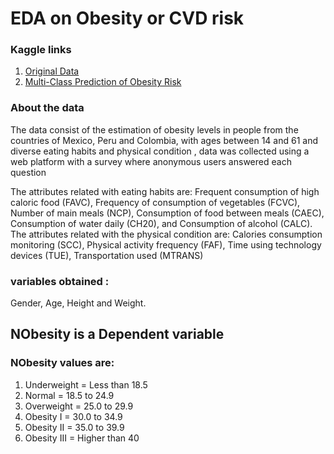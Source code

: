 # EDA on Obesity or CVD risk

### Kaggle links
1. [Original Data](https://www.kaggle.com/datasets/aravindpcoder/obesity-or-cvd-risk-classifyregressorcluster) 
2. [Multi-Class Prediction of Obesity Risk](https://www.kaggle.com/competitions/playground-series-s4e2)

### About the data
The data consist of the estimation of obesity levels in people from the countries of Mexico, Peru and Colombia, with ages between 14 and 61 and diverse eating habits and physical condition , data was collected using a web platform with a survey where anonymous users answered each question

The attributes related with eating habits are: Frequent consumption of high caloric food (FAVC), Frequency of consumption of vegetables (FCVC), Number of main meals (NCP), Consumption of food between meals (CAEC), Consumption of water daily (CH20), and Consumption of alcohol (CALC). The attributes related with the physical condition are: Calories consumption monitoring (SCC), Physical activity frequency (FAF), Time using technology devices (TUE), Transportation used (MTRANS)

### variables obtained :
Gender, Age, Height and Weight.

## NObesity is a Dependent variable
### NObesity values are:
1. Underweight = Less than 18.5
2. Normal = 18.5 to 24.9
2. Overweight = 25.0 to 29.9
3. Obesity I = 30.0 to 34.9
4. Obesity II = 35.0 to 39.9
5. Obesity III = Higher than 40